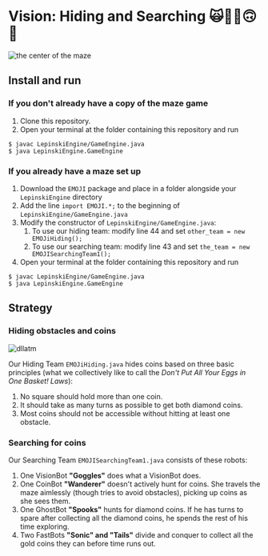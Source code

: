 # Vision: Hiding and Searching 🙀🌟👀🙃👻

![the center of the maze](https://files.slack.com/files-pri/TNHFAAAT0-FR18P1ZGE/thecenter.gif)

## Install and run

### If you don't already have a copy of the maze game

1. Clone this repository.
1. Open your terminal at the folder containing this repository and run
```` 
$ javac LepinskiEngine/GameEngine.java
$ java LepinskiEngine.GameEngine
````

### If you already have a maze set up

1. Download the `EMOJI` package and place in a folder alongside your `LepinskiEngine` directory
1. Add the line `import EMOJI.*;` to the beginning of `LepinskiEngine/GameEngine.java`
1. Modify the constructor of `LepinskiEngine/GameEngine.java`:
    1. To use our hiding team: modify line 44 and set `other_team = new EMOJiHiding();`
    1. To use our searching team: modify line 43 and set `the_team = new EMOJISearchingTeam1();`
1. Open your terminal at the folder containing this repository and run
```` 
$ javac LepinskiEngine/GameEngine.java
$ java LepinskiEngine.GameEngine
````

## Strategy 

### Hiding obstacles and coins

![dllatm](https://gfycat.com/densegleefuldutchshepherddog)

Our Hiding Team `EMOJiHiding.java` hides coins based on three basic principles (what we collectively like to call the *Don't Put All Your Eggs in One Basket! Laws*):

1. No square should hold more than one coin.
1. It should take as many turns as possible to get both diamond coins.
1. Most coins should not be accessible without hitting at least one obstacle.

### Searching for coins

Our Searching Team `EMOJISearchingTeam1.java` consists of these robots:

1. One VisionBot **"Goggles"** does what a VisionBot does.
2. One CoinBot **"Wanderer"** doesn't actively hunt for coins. She travels the maze aimlessly (though tries to avoid obstacles), picking up coins as she sees them.
3. One GhostBot **"Spooks"** hunts for diamond coins. If he has turns to spare after collecting all the diamond coins, he spends the rest of his time exploring.
4. Two FastBots **"Sonic" and "Tails"** divide and conquer to collect all the gold coins they can before time runs out.
